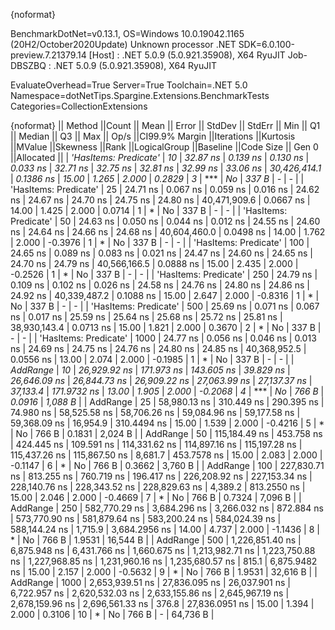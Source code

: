 {noformat}

BenchmarkDotNet=v0.13.1, OS=Windows 10.0.19042.1165 (20H2/October2020Update)
Unknown processor
.NET SDK=6.0.100-preview.7.21379.14
  [Host]     : .NET 5.0.9 (5.0.921.35908), X64 RyuJIT
  Job-DBSZBQ : .NET 5.0.9 (5.0.921.35908), X64 RyuJIT

EvaluateOverhead=True  Server=True  Toolchain=.NET 5.0  
Namespace=dotNetTips.Spargine.Extensions.BenchmarkTests  Categories=CollectionExtensions  

{noformat}
||               Method ||Count ||           Mean ||        Error ||       StdDev ||      StdErr ||            Min ||             Q1 ||         Median ||             Q3 ||            Max ||        Op/s ||CI99.9% Margin ||Iterations ||Kurtosis ||MValue ||Skewness ||Rank ||LogicalGroup ||Baseline ||Code Size || Gen 0 ||Allocated ||
| *'HasItems: Predicate'* |    *10* |        *32.87 ns* |      *0.139 ns* |      *0.130 ns* |     *0.033 ns* |        *32.71 ns* |        *32.75 ns* |        *32.81 ns* |        *32.99 ns* |        *33.06 ns* | *30,426,414.1* |      *0.1386 ns* |      *15.00* |    *1.265* |  *2.000* |   *0.2829* |    *3* |            *** |       *No* |     *337 B* |      *-* |         *-* |
| 'HasItems: Predicate' |    25 |        24.71 ns |      0.067 ns |      0.059 ns |     0.016 ns |        24.62 ns |        24.67 ns |        24.70 ns |        24.75 ns |        24.80 ns | 40,471,909.6 |      0.0667 ns |      14.00 |    1.425 |  2.000 |   0.0714 |    1 |            * |       No |     337 B |      - |         - |
| 'HasItems: Predicate' |    50 |        24.63 ns |      0.050 ns |      0.044 ns |     0.012 ns |        24.55 ns |        24.60 ns |        24.64 ns |        24.66 ns |        24.68 ns | 40,604,460.0 |      0.0498 ns |      14.00 |    1.762 |  2.000 |  -0.3976 |    1 |            * |       No |     337 B |      - |         - |
| 'HasItems: Predicate' |   100 |        24.65 ns |      0.089 ns |      0.083 ns |     0.021 ns |        24.47 ns |        24.60 ns |        24.65 ns |        24.70 ns |        24.79 ns | 40,566,166.5 |      0.0888 ns |      15.00 |    2.435 |  2.000 |  -0.2526 |    1 |            * |       No |     337 B |      - |         - |
| 'HasItems: Predicate' |   250 |        24.79 ns |      0.109 ns |      0.102 ns |     0.026 ns |        24.58 ns |        24.76 ns |        24.80 ns |        24.86 ns |        24.92 ns | 40,339,487.2 |      0.1088 ns |      15.00 |    2.647 |  2.000 |  -0.8316 |    1 |            * |       No |     337 B |      - |         - |
| 'HasItems: Predicate' |   500 |        25.69 ns |      0.071 ns |      0.067 ns |     0.017 ns |        25.59 ns |        25.64 ns |        25.68 ns |        25.72 ns |        25.81 ns | 38,930,143.4 |      0.0713 ns |      15.00 |    1.821 |  2.000 |   0.3670 |    2 |            * |       No |     337 B |      - |         - |
| 'HasItems: Predicate' |  1000 |        24.77 ns |      0.056 ns |      0.046 ns |     0.013 ns |        24.69 ns |        24.75 ns |        24.76 ns |        24.80 ns |        24.85 ns | 40,368,952.5 |      0.0556 ns |      13.00 |    2.074 |  2.000 |  -0.1985 |    1 |            * |       No |     337 B |      - |         - |
|              *AddRange* |    *10* |    *26,929.92 ns* |    *171.973 ns* |    *143.605 ns* |    *39.829 ns* |    *26,646.09 ns* |    *26,844.73 ns* |    *26,909.22 ns* |    *27,063.99 ns* |    *27,137.37 ns* |     *37,133.4* |    *171.9732 ns* |      *13.00* |    *1.905* |  *2.000* |  *-0.2068* |    *4* |            *** |       *No* |     *766 B* | *0.0916* |   *1,088 B* |
|              AddRange |    25 |    58,980.13 ns |    310.449 ns |    290.395 ns |    74.980 ns |    58,525.58 ns |    58,706.26 ns |    59,084.96 ns |    59,177.58 ns |    59,368.09 ns |     16,954.9 |    310.4494 ns |      15.00 |    1.539 |  2.000 |  -0.4216 |    5 |            * |       No |     766 B | 0.1831 |   2,024 B |
|              AddRange |    50 |   115,184.49 ns |    453.758 ns |    424.445 ns |   109.591 ns |   114,331.62 ns |   114,897.16 ns |   115,197.28 ns |   115,437.26 ns |   115,867.50 ns |      8,681.7 |    453.7578 ns |      15.00 |    2.083 |  2.000 |  -0.1147 |    6 |            * |       No |     766 B | 0.3662 |   3,760 B |
|              AddRange |   100 |   227,830.71 ns |    813.255 ns |    760.719 ns |   196.417 ns |   226,208.92 ns |   227,153.34 ns |   228,140.76 ns |   228,343.52 ns |   228,829.63 ns |      4,389.2 |    813.2550 ns |      15.00 |    2.046 |  2.000 |  -0.4669 |    7 |            * |       No |     766 B | 0.7324 |   7,096 B |
|              AddRange |   250 |   582,770.29 ns |  3,684.296 ns |  3,266.032 ns |   872.884 ns |   573,770.90 ns |   581,879.64 ns |   583,200.24 ns |   584,024.39 ns |   588,144.24 ns |      1,715.9 |  3,684.2956 ns |      14.00 |    4.737 |  2.000 |  -1.1436 |    8 |            * |       No |     766 B | 1.9531 |  16,544 B |
|              AddRange |   500 | 1,226,851.40 ns |  6,875.948 ns |  6,431.766 ns | 1,660.675 ns | 1,213,982.71 ns | 1,223,750.88 ns | 1,227,968.85 ns | 1,231,960.16 ns | 1,235,680.57 ns |        815.1 |  6,875.9482 ns |      15.00 |    2.157 |  2.000 |  -0.5632 |    9 |            * |       No |     766 B | 1.9531 |  32,616 B |
|              AddRange |  1000 | 2,653,939.51 ns | 27,836.095 ns | 26,037.901 ns | 6,722.957 ns | 2,620,532.03 ns | 2,633,155.86 ns | 2,645,967.19 ns | 2,678,159.96 ns | 2,696,561.33 ns |        376.8 | 27,836.0951 ns |      15.00 |    1.394 |  2.000 |   0.3106 |   10 |            * |       No |     766 B |      - |  64,736 B |
